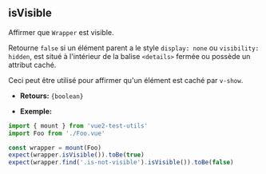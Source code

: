 ## isVisible

Affirmer que `Wrapper` est visible.

Retourne `false` si un élément parent a le style `display: none` ou `visibility: hidden`, est situé à l'intérieur de la balise `<details>` fermée ou possède un attribut caché.

Ceci peut être utilisé pour affirmer qu'un élément est caché par `v-show`.

- **Retours:** `{boolean}`

- **Exemple:**

```js
import { mount } from 'vue2-test-utils'
import Foo from './Foo.vue'

const wrapper = mount(Foo)
expect(wrapper.isVisible()).toBe(true)
expect(wrapper.find('.is-not-visible').isVisible()).toBe(false)
```
